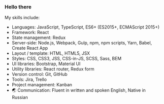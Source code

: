### Hello there 

My skills include:
- Languages: JavaScript, TypeScript, ES6+ (ES2015+, ECMAScript 2015+)
- Framework: React
- State management: Redux
- Server-side: Node.js, Webpack, Gulp, npm, npm scripts, Yarn, Babel, Create React App
- Layout / template: HTML, HTML5, JSX
- Styles: CSS, CSS3, JSS, CSS-in-JS, SCSS, Sass, BEM
- UI libraries: Bootstrap, Material UI
- Utility libraries: React router, Redux form
- Version control: Git, GitHub
- Tools: Jira, Trello
- Project management: Kanban
- :earth_asia: Communication: Fluent in written and spoken English, Native in Russian
